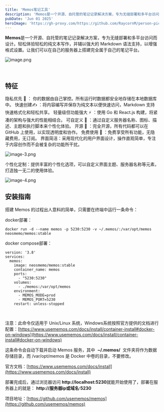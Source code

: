 ```yaml
---
title: 'Memos笔记工具'
description: 'Memos是一个开源、自托管的笔记记录解决方案，专为无缝部署和多平台访问而设计。'
pubDate: 'Jun 01 2025'
heroImage: 'https://gh-proxy.com/https://github.com/RaycornM/person-picture-bed/blob/main/img/20251014134406912.png'
---
```


**Memos**是一个开源、自托管的笔记记录解决方案，专为无缝部署和多平台访问而设计。轻松体验轻松的纯文本写作，并辅以强大的 Markdown 语法支持，以增强格式设置。让我们可以在自己的服务器上搭建完全属于自己的笔记平台。

![image.png](https://img.remit.ee/api/file/BQACAgUAAyEGAASHRsPbAAEDWlNo7OHKBGt9a3z6JmS_THOl256f8gACciAAAiy-aVeBKixlUnPb1TYE.png)

‍

## 特征

隐私优先 🏡 ： 你的数据由自己掌控。所有运行时数据都安全地存储在本地数据库中。
快速创建✍️ ：将内容编写并保存为纯文本以便快速访问，Markdown 支持快速格式化和轻松共享。
轻量级但功能强大 ⚡ ：使用 Go 和 React.js 构建，将紧凑的架构与强大的性能相结合。
可自定义 🧩 ：通过自定义服务器名称、图标、描述、主题和执行脚本来个性化体验。
开源 🦦 ：完全开源，所有代码都可以在 GitHub 上使用，以实现透明度和协作。
免费使用 💸 ：免费享受所有功能，无隐藏费用，无订阅。
界面简洁：采用现代化的用户界面设计，操作直观简单，专注于内容创作而不会被复杂的功能所干扰。

![image-3.png](https://img.remit.ee/api/file/BQACAgUAAyEGAASHRsPbAAEDWlJo7OHKP3zMTlRgabXVkdTmA-6rWAACcSAAAiy-aVdmDkWBYThj5TYE.png)

个性化定制：提供丰富的个性化选项，可以自定义界面主题、服务器名称等元素，打造独一无二的使用体验。

![image-4.png](https://img.remit.ee/api/file/BQACAgUAAyEGAASHRsPbAAEDWlRo7OHLBAxtik4GI4XJAi7chbWioQACcyAAAiy-aVeHjB4pvWaljjYE.png)

## 安装指南

搭建 Memos 的过程出人意料的简单，只需要在终端中运行一条命令：

docker部署：

```
docker run -d --name memos -p 5230:5230 -v ~/.memos/:/var/opt/memos neosmemo/memos:stable
```

docker compose部署：

```
version: '3.8'
services:
  memos:
    image: neosmemo/memos:stable
    container_name: memos
    ports:
      - "5230:5230"
    volumes:
      - ./memos:/var/opt/memos
    environment:
      - MEMOS_MODE=prod
      - MEMOS_PORT=5230
    restart: unless-stopped
```

‍

注意：此命令仅适用于 Unix/Linux 系统，Windows系统按照官方提供的文档进行配置：[https://www.usememos.com/docs/install/container-install#docker-on-windows](https://www.usememos.com/docs/install/container-install#docker-on-windows)

这条命令会自动下载并启动 Memos 服务，其中  **~/.memos/**  文件夹将作为数据存储目录，而 /var/opt/memos 是 Docker 中卷的目录，不要修改。

官方文档：[https://www.usememos.com/docs/install](https://www.usememos.com/docs/install)

部署完成后，通过浏览器访问 **http://localhost:5230**就能开始使用了，部署在服务器上的就是：
**http://服务器ip或域名:5230**

项目地址：[https://github.com/usememos/memos](https://github.com/usememos/memos)
